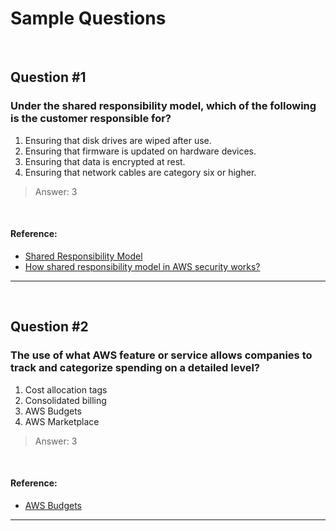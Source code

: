 # Sample Questions

<br>

## Question #1

### Under the shared responsibility model, which of the following is the customer responsible for?
1. Ensuring that disk drives are wiped after use.
2. Ensuring that firmware is updated on hardware devices.
3. Ensuring that data is encrypted at rest.
4. Ensuring that network cables are category six or higher.

> Answer: 3

<br>

#### Reference:
- <a href="https://aws.amazon.com/compliance/shared-responsibility-model/">Shared Responsibility Model</a>
- <a href="https://www.whizlabs.com/blog/aws-security-shared-responsibility/">How shared responsibility model in AWS security works?</a>


___

<br>

## Question #2

### The use of what AWS feature or service allows companies to track and categorize spending on a detailed level?
1. Cost allocation tags
2. Consolidated billing
3. AWS Budgets
4. AWS Marketplace

> Answer: 3

<br>

#### Reference:
- <a href="https://aws.amazon.com/aws-cost-management/aws-budgets/">AWS Budgets</a>


___
